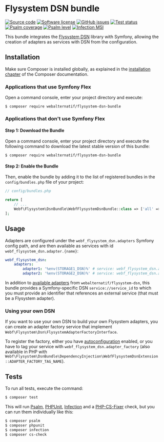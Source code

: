 # Flysystem DSN bundle

[![Source code](https://img.shields.io/badge/source-GitHub-blue)](https://github.com/webalternatif/flysystem-dsn-bundle)
[![Software license](https://img.shields.io/github/license/webalternatif/flysystem-dsn-bundle)](https://github.com/webalternatif/flysystem-dsn-bundle/blob/master/LICENSE)
[![GitHub issues](https://img.shields.io/github/issues/webalternatif/flysystem-dsn-bundle)](https://github.com/webalternatif/flysystem-dsn-bundle/issues)
[![Test status](https://img.shields.io/github/workflow/status/webalternatif/flysystem-dsn-bundle/test?label=tests)](https://github.com/webalternatif/flysystem-dsn-bundle/actions/workflows/test.yml)
[![Psalm coverage](https://shepherd.dev/github/webalternatif/flysystem-dsn-bundle/coverage.svg)](https://psalm.dev)
[![Psalm level](https://shepherd.dev/github/webalternatif/flysystem-dsn-bundle/level.svg)](https://psalm.dev)
[![Infection MSI](https://badge.stryker-mutator.io/github.com/webalternatif/flysystem-dsn-bundle/master)](https://infection.github.io)

This bundle integrates the [Flysystem DSN][1] library with Symfony, allowing the
creation of adapters as services with DSN from the configuration.

## Installation

Make sure Composer is installed globally, as explained in the
[installation chapter][2] of the Composer documentation.

### Applications that use Symfony Flex

Open a command console, enter your project directory and execute:

```console
$ composer require webalternatif/flysystem-dsn-bundle
```

### Applications that don't use Symfony Flex

#### Step 1: Download the Bundle

Open a command console, enter your project directory and execute the following
command to download the latest stable version of this bundle:

```console
$ composer require webalternatif/flysystem-dsn-bundle
```

#### Step 2: Enable the Bundle

Then, enable the bundle by adding it to the list of registered bundles in the
`config/bundles.php` file of your project:

```php
// config/bundles.php

return [
    // ...
    Webf\Flysystem\DsnBundle\WebfFlysystemDsnBundle::class => ['all' => true],
];
```

## Usage

Adapters are configured under the `webf_flysystem_dsn.adapters` Symfony config
path, and are then available as services with id
`webf_flysystem_dsn.adapter.{name}`:

```yaml
webf_flysystem_dsn:
    adapters:
        adapter1: '%env(STORAGE1_DSN)%' # service: webf_flysystem_dsn.adapter.adapter1
        adapter2: '%env(STORAGE2_DSN)%' # service: webf_flysystem_dsn.adapter.adapter2
```

In addition to [available adapters][3] from `webalternatif/flysystem-dsn`, this
bundle provides a Symfony-specific DSN `service://service_id` to which you must
provide an identifier that references an external service (that must be a
Flysystem adapter).

### Using your own DSN

If you want to use your own DSN to build your own Flysystem adapters, you can
create an adapter factory service that implement
`Webf\Flysystem\Dsn\FlysystemAdapterFactoryInterface`.

To register the factory, either you have [autoconfiguration][4] enabled, or you
have to tag your service with `webf_flysystem_dsn.adapter_factory` (also
available in PHP with
`Webf\Flysystem\DsnBundle\DependencyInjection\WebfFlysystemDsnExtension::ADAPTER_FACTORY_TAG_NAME`).

## Tests

To run all tests, execute the command:

```bash
$ composer test
```

This will run [Psalm][5], [PHPUnit][6], [Infection][7] and a [PHP-CS-Fixer][8]
check, but you can run them individually like this:

```bash
$ composer psalm
$ composer phpunit
$ composer infection
$ composer cs-check
```

[1]: https://github.com/webalternatif/flysystem-dsn
[2]: https://getcomposer.org/doc/00-intro.md
[3]: https://github.com/webalternatif/flysystem-dsn#adapters
[4]: https://symfony.com/doc/current/service_container.html#the-autoconfigure-option
[5]: https://psalm.dev
[6]: https://phpunit.de
[7]: https://infection.github.io
[8]: https://cs.symfony.com/
